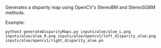 Generates a disparity map using OpenCV's StereoBM and StereoSGBM methods.

Example:
```
python3 generateDisparityMaps.py inputs/aloe/aloe_L.png inputs/aloe/aloe_R.png inputs/aloe/opencv1/left_disparity_aloe.png inputs/aloe/opencv1/right_disparity_aloe.pn
```